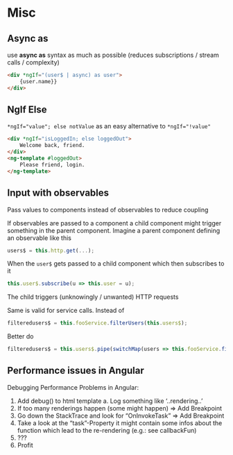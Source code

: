 # Misc

## Async as
use __async as__ syntax as much as possible (reduces subscriptions / stream calls / complexity)
```html
<div *ngIf="(user$ | async) as user">
	{user.name}}
</div>
```

## NgIf Else
```*ngIf="value"; else notValue``` as an easy alternative to ```*ngIf="!value"```
```html
<div *ngIf="isLoggedIn; else loggedOut">
	Welcome back, friend.
</div>
<ng-template #loggedOut>
	Please friend, login.
</ng-template>
```
## Input with observables
Pass values to components instead of observables to reduce coupling

If observables are passed to a component a child component might trigger something in the parent component. Imagine a parent component defining an observable like this
```typescript
users$ = this.http.get(...);
```
When the ```user$``` gets passed to a child component which then subscribes to it
```typescript
this.user$.subscribe(u => this.user = u);
```
The child triggers (unknowingly / unwanted) HTTP requests

Same is valid for service calls. Instead of
```typescript
filteredusers$ = this.fooService.filterUsers(this.users$);
```
Better do
```typescript
filteredusers$ = this.users$.pipe(switchMap(users => this.fooService.filterUsers(users)));
```

## Performance issues in Angular
Debugging Performance Problems in Angular:

1.	Add debug() to html template
a.	Log something like ‘..rendering..’
2.	If too many renderings happen (some might happen) => Add Breakpoint
3.	Go down the StackTrace and look for “OnInvokeTask” => Add Breakpoint
4.	Take a look at the “task”-Property it might contain some infos about the function which lead to the re-rendering (e.g.: see callbackFun)
5.	???
6.	Profit